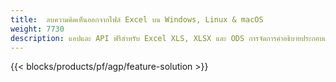 ```yaml
---
title:  ลบความคิดเห็นออกจากไฟล์ Excel บน Windows, Linux & macOS
weight: 7730
description: แอปและ API ฟรีสำหรับ Excel XLS, XLSX และ ODS การจัดการคำอธิบายประกอบและความคิดเห็น
---
```

{{< blocks/products/pf/agp/feature-solution >}} 

